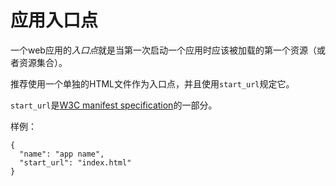 # 应用入口点

一个web应用的*入口点*就是当第一次启动一个应用时应该被加载的第一个资源（或者资源集合）。

推荐使用一个单独的HTML文件作为入口点，并且使用`start_url`规定它。

`start_url`是[W3C manifest specification](https://w3c.github.io/manifest/#start_url-member)的一部分。

样例：

    {
      "name": "app name",
      "start_url": "index.html"
    }


